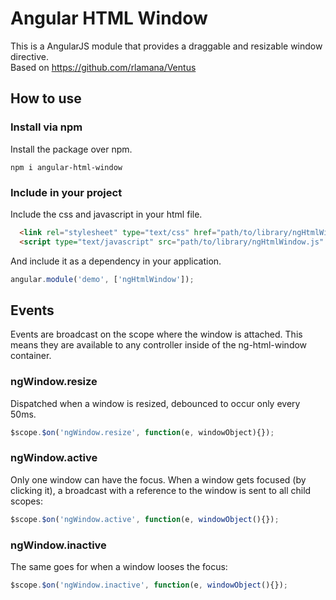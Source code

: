 # Angular HTML Window
This is a AngularJS module that provides a draggable and resizable window directive.  
Based on https://github.com/rlamana/Ventus

## How to use

### Install via npm
Install the package over npm.
```
npm i angular-html-window
```

### Include in your project
Include the css and javascript in your html file.
```html
  <link rel="stylesheet" type="text/css" href="path/to/library/ngHtmlWindow.css" />
  <script type="text/javascript" src="path/to/library/ngHtmlWindow.js" />
```
And include it as a dependency in your application.
```javascript
angular.module('demo', ['ngHtmlWindow']);
```


## Events
Events are broadcast on the scope where the window is attached. This means they are available to any controller inside of the ng-html-window container.

### ngWindow.resize
Dispatched when a window is resized, debounced to occur only every 50ms.
```javascript
$scope.$on('ngWindow.resize', function(e, windowObject){});
```

### ngWindow.active
Only one window can have the focus. When a window gets focused (by clicking it), a broadcast with a reference to the window is sent to all child scopes:
```javascript
$scope.$on('ngWindow.active', function(e, windowObject(){});
```
### ngWindow.inactive
The same goes for when a window looses the focus:
```javascript
$scope.$on('ngWindow.inactive', function(e, windowObject(){});
```
